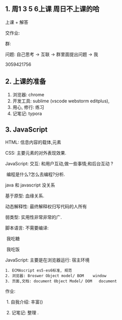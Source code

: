 ## 1. 周1 3 5 6上课  周日不上课的哈

上课 + 解答

交作业: 

群: 

问题: 自己思考 -> 互联 -> 群里面提出问题 -> 我 

3059421756



## 2. 上课的准备

1. 浏览器: chrome 
2. 开发工具: sublime (vscode webstorm editplus),
3. 用心, 修行: 练习
4. 记笔记: typora



## 3. JavaScript

HTML: 信息内容的载体,元素

CSS: 主要元素的对外表现效果.

JavaScript:  交互: 和用户互动,做一些事情;和后台互动 ?

​	编程是什么?怎么去编程?分析.

java 和 javascript 没关系

基于原型: 血缘关系.

动态解释性: 最终解释权归写代码的人所有

弱类型:  实用性非常非常的广.

脚本语言:  不需要编译: 

​	我吃糖

​	我吃饭





JavaScript:  主要是在浏览器运行: 宿主环境

 	1. ECMAscript es5-es6标准, 规范  
	2. 浏览器: Broswer Object model/ BOM    window
	3. 页面,文档: document Object Model/ DOM   document





作业: 

​	1. 自我介绍: 丰富()

​	2. 记笔记: 整理 . 